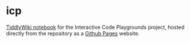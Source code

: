 # icp

[TiddlyWiki notebook](https://lucademenego99.github.io/icp/) for the Interactive Code Playgrounds project, hosted directly from the repository as a [Github Pages](https://pages.github.com/) website.
